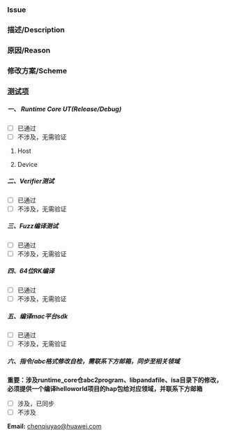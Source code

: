 ### Issue

### 描述/Description

### 原因/Reason

### 修改方案/Scheme


### **[测试项](https://gitee.com/openharmony/arkcompiler_runtime_core/wikis)**

##### **一、 Runtime Core UT(Release/Debug)**
- [ ] 已通过
- [ ] 不涉及，无需验证

1. Host

2. Device

##### **二、Verifier测试**
- [ ] 已通过
- [ ] 不涉及，无需验证

##### **三、Fuzz编译测试**
- [ ] 已通过
- [ ] 不涉及，无需验证

##### **四、64位RK编译**
- [ ] 已通过
- [ ] 不涉及，无需验证

##### **五、编译mac平台sdk**
- [ ] 已通过
- [ ] 不涉及，无需验证

##### **六、指令/abc格式修改自检，需联系下方邮箱，同步至相关领域**
**重要：涉及runtime_core仓abc2program、libpandafile、isa目录下的修改，必须提供一个编译helloworld项目的hap包给对应领域，并联系下方邮箱**
- [ ] 涉及，已同步
- [ ] 不涉及

**Email:** chenqiuyao@huawei.com
